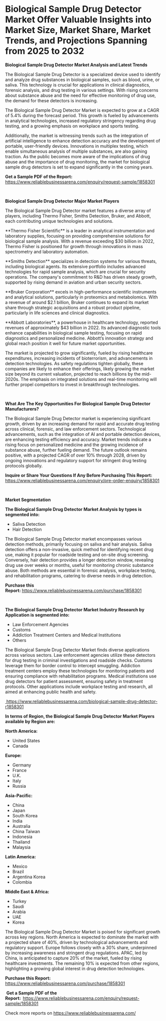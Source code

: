 <p><h1>Biological Sample Drug Detector Market Offer Valuable Insights into Market Size, Market Share, Market Trends, and Projections Spanning from 2025 to 2032</h1></p><p><strong>Biological Sample Drug Detector Market Analysis and Latest Trends</strong></p>
<p><p>The Biological Sample Drug Detector is a specialized device used to identify and analyze drug substances in biological samples, such as blood, urine, or saliva. This technology is crucial for applications in clinical diagnostics, forensic analysis, and drug testing in various settings. With rising concerns about substance abuse and the need for effective monitoring of drug use, the demand for these detectors is increasing. </p><p>The Biological Sample Drug Detector Market is expected to grow at a CAGR of 5.4% during the forecast period. This growth is fueled by advancements in analytical technologies, increased regulatory stringency regarding drug testing, and a growing emphasis on workplace and sports testing. </p><p>Additionally, the market is witnessing trends such as the integration of artificial intelligence to enhance detection accuracy and the development of portable, user-friendly devices. Innovations in multiplex testing, which enable simultaneous analysis of multiple substances, are also gaining traction. As the public becomes more aware of the implications of drug abuse and the importance of drug monitoring, the market for biological sample drug detectors is set to expand significantly in the coming years.</p></p>
<p><strong>Get a Sample PDF of the Report:&nbsp;</strong> <a href="https://www.reliablebusinessarena.com/enquiry/request-sample/1858301?utm_campaign=2520&utm_medium=2&utm_source=Github&utm_content=ia&utm_term=28022025&utm_id=biological-sample-drug-detector">https://www.reliablebusinessarena.com/enquiry/request-sample/1858301</a></p>
<p>&nbsp;</p>
<p><strong>Biological Sample Drug Detector Major Market Players</strong></p>
<p><p>The Biological Sample Drug Detector market features a diverse array of players, including Thermo Fisher, Smiths Detection, Bruker, and Abbott, each contributing unique technologies and solutions. </p><p>**Thermo Fisher Scientific** is a leader in analytical instrumentation and laboratory supplies, focusing on providing comprehensive solutions for biological sample analysis. With a revenue exceeding $30 billion in 2022, Thermo Fisher is positioned for growth through innovations in mass spectrometry and laboratory automation.</p><p>**Smiths Detection** specializes in detection systems for various threats, including biological agents. Its extensive portfolio includes advanced technologies for rapid sample analysis, which are crucial for security operations. The company's commitment to R&D has driven steady growth, supported by rising demand in aviation and urban security sectors.</p><p>**Bruker Corporation** excels in high-performance scientific instruments and analytical solutions, particularly in proteomics and metabolomics. With a revenue of around $2.1 billion, Bruker continues to expand its market share through strategic acquisitions and a robust product pipeline, particularly in life sciences and clinical diagnostics.</p><p>**Abbott Laboratories**, a powerhouse in healthcare technology, reported revenues of approximately $43 billion in 2022. Its advanced diagnostic tools enhance capabilities in biological sample testing, focusing on rapid diagnostics and personalized medicine. Abbott’s innovation strategy and global reach position it well for future market opportunities.</p><p>The market is projected to grow significantly, fueled by rising healthcare expenditures, increasing incidents of bioterrorism, and advancements in detection technologies. As safety regulations tighten globally, these companies are likely to enhance their offerings, likely growing the market size beyond its current valuation, projected to reach billions by the mid-2020s. The emphasis on integrated solutions and real-time monitoring will further propel competitors to invest in breakthrough technologies.</p></p>
<p>&nbsp;</p>
<p><strong>What Are The Key Opportunities For Biological Sample Drug Detector Manufacturers?</strong></p>
<p><p>The Biological Sample Drug Detector market is experiencing significant growth, driven by an increasing demand for rapid and accurate drug testing across clinical, forensic, and law enforcement sectors. Technological advancements, such as the integration of AI and portable detection devices, are enhancing testing efficiency and accuracy. Market trends indicate a rising focus on personalized medicine and the growing incidence of substance abuse, further fueling demand. The future outlook remains positive, with a projected CAGR of over 10% through 2028, driven by ongoing innovations and regulatory support for stringent drug testing protocols globally.</p></p>
<p><strong>Inquire or Share Your Questions If Any Before Purchasing This Report:</strong> <a href="https://www.reliablebusinessarena.com/enquiry/pre-order-enquiry/1858301?utm_campaign=2520&utm_medium=2&utm_source=Github&utm_content=ia&utm_term=28022025&utm_id=biological-sample-drug-detector">https://www.reliablebusinessarena.com/enquiry/pre-order-enquiry/1858301</a></p>
<p>&nbsp;</p>
<p><strong>Market Segmentation</strong></p>
<p><strong>The Biological Sample Drug Detector Market Analysis by types is segmented into:</strong></p>
<p><ul><li>Saliva Detection</li><li>Hair Detection</li></ul></p>
<p><p>The Biological Sample Drug Detector market encompasses various detection methods, primarily focusing on saliva and hair analysis. Saliva detection offers a non-invasive, quick method for identifying recent drug use, making it popular for roadside testing and on-site drug screening. Conversely, hair detection provides a longer detection window, revealing drug use over weeks or months, useful for monitoring chronic substance abuse. Both methods are essential in forensic analysis, workplace testing, and rehabilitation programs, catering to diverse needs in drug detection.</p></p>
<p><strong>Purchase this Report:&nbsp;</strong><a href="https://www.reliablebusinessarena.com/purchase/1858301?utm_campaign=2520&utm_medium=2&utm_source=Github&utm_content=ia&utm_term=28022025&utm_id=biological-sample-drug-detector">https://www.reliablebusinessarena.com/purchase/1858301</a></p>
<p>&nbsp;</p>
<p><strong>The Biological Sample Drug Detector Market Industry Research by Application is segmented into:</strong></p>
<p><ul><li>Law Enforcement Agencies</li><li>Customs</li><li>Addiction Treatment Centers and Medical Institutions</li><li>Others</li></ul></p>
<p><p>The Biological Sample Drug Detector Market finds diverse applications across various sectors. Law enforcement agencies utilize these detectors for drug testing in criminal investigations and roadside checks. Customs leverage them for border control to intercept smuggling. Addiction treatment centers employ these technologies for monitoring patients and ensuring compliance with rehabilitation programs. Medical institutions use drug detectors for patient assessment, ensuring safety in treatment protocols. Other applications include workplace testing and research, all aimed at enhancing public health and safety.</p></p>
<p><a href="https://www.reliablebusinessarena.com/biological-sample-drug-detector-r1858301?utm_campaign=2520&utm_medium=2&utm_source=Github&utm_content=ia&utm_term=28022025&utm_id=biological-sample-drug-detector">&nbsp;https://www.reliablebusinessarena.com/biological-sample-drug-detector-r1858301</a></p>
<p><strong>In terms of Region, the Biological Sample Drug Detector Market Players available by Region are:</strong></p>
<p>
    <p> <strong> North America: </strong>
        <ul>
            <li>United States</li>
            <li>Canada</li>
        </ul>
        </p> 
    <p> <strong> Europe: </strong>
        <ul>
            <li>Germany</li>
            <li>France</li>
            <li>U.K.</li>
            <li>Italy</li>
            <li>Russia</li>
        </ul>
        </p> 
    <p> <strong> Asia-Pacific: </strong>
        <ul>
            <li>China</li>
            <li>Japan</li>
            <li>South Korea</li>
            <li>India</li>
            <li>Australia</li>
            <li>China Taiwan</li>
            <li>Indonesia</li>
            <li>Thailand</li>
            <li>Malaysia</li>
        </ul>
        </p> 
    <p> <strong> Latin America: </strong>
        <ul>
            <li>Mexico</li>
            <li>Brazil</li>
            <li>Argentina Korea</li>
            <li>Colombia</li>
        </ul>
        </p> 
    <p> <strong> Middle East & Africa: </strong>
        <ul>
            <li>Turkey</li>
            <li>Saudi</li>
            <li>Arabia</li>
            <li>UAE</li>
            <li>Korea</li>
        </ul>
    </p>
    </p>
<p><p>The Biological Sample Drug Detector Market is poised for significant growth across key regions. North America is expected to dominate the market with a projected share of 40%, driven by technological advancements and regulatory support. Europe follows closely with a 30% share, underpinned by increasing awareness and stringent drug regulations. APAC, led by China, is anticipated to capture 20% of the market, fueled by rising healthcare investments. The remaining 10% is expected from other regions, highlighting a growing global interest in drug detection technologies.</p></p>
<p><strong>Purchase this Report: </strong><a href="https://www.reliablebusinessarena.com/purchase/1858301?utm_campaign=2520&utm_medium=2&utm_source=Github&utm_content=ia&utm_term=28022025&utm_id=biological-sample-drug-detector">https://www.reliablebusinessarena.com/purchase/1858301</a></p>
<p>&nbsp;<strong>Get a Sample PDF of the Report:&nbsp;&nbsp;</strong><a href="https://www.reliablebusinessarena.com/enquiry/request-sample/1858301?utm_campaign=2520&utm_medium=2&utm_source=Github&utm_content=ia&utm_term=28022025&utm_id=biological-sample-drug-detector">https://www.reliablebusinessarena.com/enquiry/request-sample/1858301</a></p>
<p><strong></strong></p>
<p>Check more reports on <a href="https://www.reliablebusinessarena.com/?utm_campaign=2520&utm_medium=2&utm_source=Github&utm_content=ia&utm_term=28022025&utm_id=biological-sample-drug-detector">https://www.reliablebusinessarena.com/</a></p>
